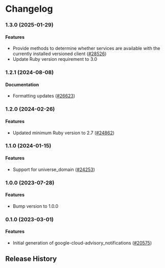 # Changelog

### 1.3.0 (2025-01-29)

#### Features

* Provide methods to determine whether services are available with the currently installed versioned client ([#28526](https://github.com/googleapis/google-cloud-ruby/issues/28526)) 
* Update Ruby version requirement to 3.0 

### 1.2.1 (2024-08-08)

#### Documentation

* Formatting updates ([#26623](https://github.com/googleapis/google-cloud-ruby/issues/26623)) 

### 1.2.0 (2024-02-26)

#### Features

* Updated minimum Ruby version to 2.7 ([#24862](https://github.com/googleapis/google-cloud-ruby/issues/24862)) 

### 1.1.0 (2024-01-15)

#### Features

* Support for universe_domain ([#24253](https://github.com/googleapis/google-cloud-ruby/issues/24253)) 

### 1.0.0 (2023-07-28)

#### Features

* Bump version to 1.0.0 

### 0.1.0 (2023-03-01)

#### Features

* Initial generation of google-cloud-advisory_notifications ([#20575](https://github.com/googleapis/google-cloud-ruby/issues/20575)) 

## Release History
